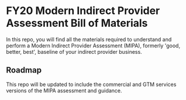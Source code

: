 # FY20 Modern Indirect Provider Assessment Bill of Materials

In this repo, you will find all the materials required to understand and perform a Modern Indirect Provider Assessment (MIPA), formerly 'good, better, best', baseline of your indirect provider business.

## Roadmap

This repo will be updated to include the commercial and GTM services versions of the MIPA assessment and guidance.